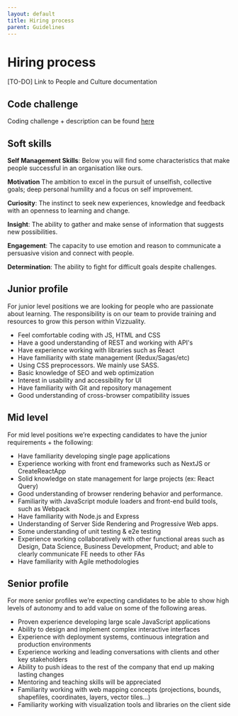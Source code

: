 ```yaml
---
layout: default
title: Hiring process
parent: Guidelines
---
```



# Hiring process

[TO-DO] Link to People and Culture documentation

## Code challenge

Coding challenge + description can be found [here](https://github.com/Vizzuality/front-end-code-challenge)

## Soft skills

**Self Management Skills**: Below you will find some characteristics that make people successful in an organisation like ours.

**Motivation** The ambition to excel in the pursuit of unselfish, collective goals; deep personal humility and a focus on self improvement.

**Curiosity**: The instinct to seek new experiences, knowledge and feedback with an openness to learning and change.

**Insight**: The ability to gather and make sense of information that suggests new possibilities.

**Engagement**: The capacity to use emotion and reason to communicate a persuasive vision and connect with people.

**Determination**: The ability to fight for difficult goals despite challenges.

## Junior profile

For junior level positions we are looking for people who are passionate about learning. The responsibility is on our team to provide training and resources to grow this person within Vizzuality.

* Feel comfortable coding with JS, HTML and CSS
* Have a good understanding of REST and working with API's
* Have experience working with libraries such as React
* Have familiarity with state management (Redux/Sagas/etc)
* Using CSS preprocessors. We mainly use SASS.
* Basic knowledge of SEO and web optimization
* Interest in usability and accessibility for UI
* Have familiarity with Git and repository management
* Good understanding of cross-browser compatibility issues

## Mid level

For mid level positions we’re expecting candidates to have the junior requirements + the following:

* Have familiarity developing single page applications
* Experience working with front end frameworks such as NextJS or CreateReactApp
* Solid knowledge on state management for large projects (ex: React Query)
* Good understanding of browser rendering behavior and performance.
* Familiarity with JavaScript module loaders and front-end build tools, such as Webpack
* Have familiarity with Node.js and Express
* Understanding of Server Side Rendering and Progressive Web apps.
* Some understanding of unit testing & e2e testing
* Experience working collaboratively with other functional areas such as Design, Data Science, Business Development, Product; and able to clearly communicate FE needs to other FAs
* Have familiarity with Agile methodologies

## Senior profile

For more senior profiles we’re expecting candidates to be able to show high levels of autonomy and to add value on some of the following areas.

* Proven experience developing large scale JavaScript applications
* Ability to design and implement complex interactive interfaces
* Experience with deployment systems, continuous integration and production environments
* Experience working and leading conversations with clients and other key stakeholders
* Ability to push ideas to the rest of the company that end up making lasting changes
* Mentoring and teaching skills will be appreciated
* Familiarity working with web mapping concepts (projections, bounds, shapefiles, coordinates, layers, vector tiles…)
* Familiarity working with visualization tools and libraries on the client side

